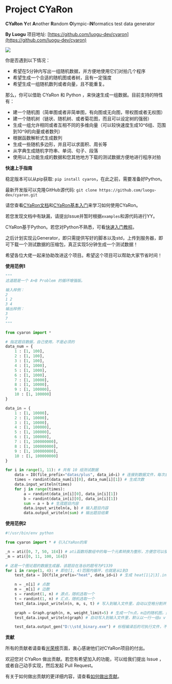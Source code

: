# Project CYaRon
**CYaRon** **Y**et **A**nother **R**andom **O**lympic-i**N**formatics test data generator

**By Luogu** 项目地址: [https://github.com/luogu-dev/cyaron](https://github.com/luogu-dev/cyaron)


[![](https://travis-ci.org/luogu-dev/cyaron.svg?branch=master)](https://travis-ci.org/luogu-dev/cyaron)

你是否遇到以下情况：
- 希望在5分钟内写出一组随机数据，并方便地使用它们对拍几个程序
- 希望生成一个合适的随机图或者树，且有一定强度
- 希望生成一组随机数列或者向量，且不能重复。

那么，你可以借助 CYaRon 和 Python ，来快速生成一组数据。目前支持的特性有：

- 建一个随机图（简单图或者非简单图，有向图或无向图，带权图或者无权图）
- 建一个随机树（链状、随机树、或者菊花图，而且可以设定树的强弱）
- 生成一组允许相同或者互相不同的多维向量（可以较快速度生成10^6组、范围到10^9的向量或者数列）
- 根据函数解析式生成数列
- 生成一些随机多边形，并且可以求面积、周长等
- 从字典生成随机字符串、单词、句子、段落
- 使用以上功能生成的数据和您其他地方下载的测试数据方便地进行程序对拍

**快速上手指南**

稳定版本可以从pip获取: `pip install cyaron`，在此之前，需要准备好Python。

最新开发版可以克隆GitHub源代码: `git clone https://github.com/luogu-dev/cyaron.git`

请您查看[CYaRon文档](https://github.com/luogu-dev/cyaron/wiki)和[CYaRon基本入门](https://github.com/luogu-dev/cyaron/wiki/%E5%9F%BA%E6%9C%AC%E5%85%A5%E9%97%A8)来学习如何使用CYaRon。

若您发现文档中有缺漏，请提出Issue并暂时根据`examples`和源代码进行YY。 

CYaRon基于Python。若您对Python不熟悉，可看[快速入门教程](https://github.com/luogu-dev/cyaron/wiki/Python-30%E5%88%86%E9%92%9F%E5%85%A5%E9%97%A8%E6%8C%87%E5%8D%97)。

之后计划实现云Generator，即只需提供写好的脚本以及std，上传到服务器，即可下载一个测试数据的压缩包，真正实现5分钟生成一个测试数据！

希望各位大佬一起来协助改进这个项目。希望这个项目可以帮助大家节省时间！

**使用范例1**
```python
"""
这道题是一个 A+B Problem 的循环增强版。

输入样例：
2
1 2
3 4
输出样例：
3
7
"""

from cyaron import *

# 指定题目数据，自己使用，不是必须的
data_num = {
    1 : [1, 100],
    2 : [1, 100],
    3 : [1, 100],
    4 : [1, 1000],
    5 : [1, 1000],
    6 : [1, 1000],
    7 : [1, 10000],
    8 : [1, 10000],
    9 : [1, 100000],
    10 : [1, 100000]
}

data_in = {
    1 : [1, 10000],
    2 : [1, 10000],
    3 : [1, 10000],
    4 : [1, 100000],
    5 : [1, 100000],
    6 : [1, 100000],
    7 : [1, 100000000],
    8 : [1, 100000000],
    9 : [1, 100000000],
    10 : [1, 100000000]
}

for i in range(1, 11): # 共有 10 组测试数据
    data = IO(file_prefix="datas/plus", data_id=i) # 连接到数据文件，每次自动清空（文件夹必须创建，若文件没有创建，CYaRon会自动创建。）
    times = randint(data_num[i][0], data_num[i][1]) # 生成次数
    data.input_writeln(times)
    for j in range(times):
        a = randint(data_in[i][0], data_in[i][1])
        b = randint(data_in[i][0], data_in[i][1])
        sum = a + b # 生成题目内容
        data.input_writeln(a, b) # 输入题目内容
        data.output_writeln(sum) # 输出题目结果

```

**使用范例2**
```python
#!/usr/bin/env python

from cyaron import * # 引入CYaRon的库

_n = ati([0, 7, 50, 1E4]) # ati函数将数组中的每一个元素转换为整形，方便您可以使用1E4一类的数来表示数据大小
_m = ati([0, 11, 100, 1E4]) 

# 这是一个图论题的数据生成器，该题目在洛谷的题号为P1339
for i in range(1, 4): # 即在[1, 4)范围内循环，也就是从1到3
    test_data = IO(file_prefix="heat", data_id=i) # 生成 heat[1|2|3].in/out 三组测试数据

    n = _n[i] # 点数
    m = _m[i] # 边数
    s = randint(1, n) # 源点，随机选取一个
    t = randint(1, n) # 汇点，随机选取一个
    test_data.input_writeln(n, m, s, t) # 写入到输入文件里，自动以空格分割并换行

    graph = Graph.graph(n, m, weight_limit=5) # 生成一个n点，m边的随机图，边权限制为5
    test_data.input_writeln(graph) # 自动写入到输入文件里，默认以一行一组u v w的形式输出

    test_data.output_gen("D:\\std_binary.exe") # 标程编译后的可执行文件，不需要freopen等，CYaRon自动给该程序输入并获得输出作为.out
```

**贡献**

所有的贡献者请查看[光荣榜](https://github.com/luogu-dev/cyaron/wiki/光荣榜)页面，衷心感谢他们对CYaRon项目的付出。

欢迎您对 CYaRon 做出贡献。若您有希望加入的功能，可以给我们提出 Issue ，或者自己动手实现，然后发起 Pull Request。

有关于如何做出贡献的更详细内容，请查看[如何做出贡献](https://github.com/luogu-dev/cyaron/wiki/%E5%A6%82%E4%BD%95%E5%81%9A%E5%87%BA%E8%B4%A1%E7%8C%AE)。

